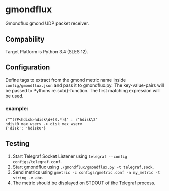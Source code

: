 # gmondflux

Gmondflux gmond UDP packet receiver.

## Compability

Target Platform is Python 3.4 (SLES 12).

## Configuration

Define tags to extract from the gmond metric name inside `config/gmondflux.json` and pass it to gmondflux.py.
The key-value-pairs will be passed to Pythons re.sub()-function.
The first matching expression will be used.

### example:
```
r"^(?P<hdisk>hdisk\d+)(.*)$" : r"hdisk\2"
hdisk0_max_wserv -> disk_max_wserv
{'disk': 'hdisk0'}
```

## Testing

1. Start Telegraf Socket Listener using `telegraf --config configs/telegraf.conf`.
2. Start gmondflux using `./gmondflux/gmondflux.py -t telegraf.sock`.
3. Send metrics using `gmetric -c configs/gmetric.conf -n my_metric -t string -v abc`.
4. The metric should be displayed on STDOUT of the Telegraf process.

